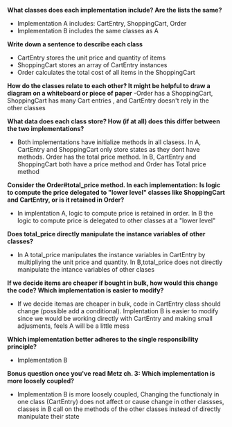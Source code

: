 **What classes does each implementation include? Are the lists the same?**
- Implementation A includes: CartEntry, ShoppingCart, Order 
- Implementation B includes the same classes as A 

**Write down a sentence to describe each class**
- CartEntry stores the unit price and quantity of items 
- ShoppingCart stores an array of CartEntry instances 
- Order calculates the total cost of all items in the ShoppingCart

**How do the classes relate to each other? It might be helpful to draw a diagram on a whiteboard or piece of paper** 
-Order has a ShoppingCart, ShoppingCart has many Cart entries , and CartEntry doesn't rely in the other classes

**What data does each class store? How (if at all) does this differ between the two implementations?**
- Both implementations have initialize methods in all clasess. In A, CartEntry and ShoppingCart only store states as they 
dont have methods. Order has the total price method. In B, CartEntry and ShoppingCart both have a price method and Order has
Total price method 

**Consider the Order#total_price method. In each implementation:**
**Is logic to compute the price delegated to "lower level" classes like ShoppingCart and CartEntry, or is it retained in Order?**
- In implentation A, logic to compute price is retained in order. In B the logic to compute price is delegated to other classes at a "lower level"

**Does total_price directly manipulate the instance variables of other classes?** 
- In A total_price manipulates the instance variables in CartEntry by multipliying the unit price and quantity. In B,total_price does not directly manipulate the intance variables of other clases 

**If we decide items are cheaper if bought in bulk, how would this change the code? Which implementation is easier to modify?**
- If we decide itemas are cheaper in bulk, code in CartEntry class should change (possible add a conditional). Implentation B 
is easier to modify since we would be working directly with CartEntry and making small adjusments, feels A will be a little mess 

**Which implementation better adheres to the single responsibility principle?**
- Implementation B 

**Bonus question once you've read Metz ch. 3: Which implementation is more loosely coupled?**
- Implementation B is more loosely coupled, Changing the functionaly in one class (CartEntry) does not affect or cause change in other classses, classes in B call on the methods of the other classes instead of directly manipulate their state
